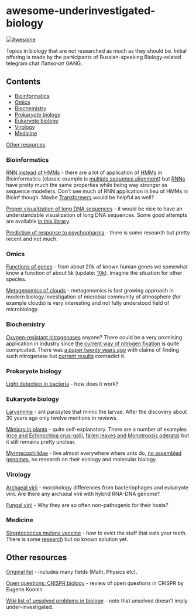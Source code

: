 # awesome-underinvestigated-biology

[![Awesome](https://awesome.re/badge.svg)](https://awesome.re)

Topics in biology that are not researched as much as they should be. Initial offering is made by the participants of Russian-speaking Biology-related telegram chat Лапкочат GANG.

## Contents

- [Bioinformatics](#bioinformatics)
- [Omics](#omics)
- [Biochemistry](#biochemistry)
- [Prokaryote biology](#prokaryote-biology)
- [Eukaryote biology](#eukaryote-biology)
- [Virology](#virology)
- [Medicine](#medicine)

[Other resources](#other-resources)

### Bioinformatics

[RNN instead of HMMs](https://stats.stackexchange.com/questions/282987/hidden-markov-model-vs-recurrent-neural-network) - there are a lot of application of [HMMs](https://en.wikipedia.org/wiki/Hidden_Markov_model) in Bioinformatics (classic example is [multiple sequence alignment](https://www.ncbi.nlm.nih.gov/pubmed/20147223)) but [RNNs](https://en.wikipedia.org/wiki/Recurrent_neural_network) have pretty much the same properties while being way stronger as sequence modellers. Don't see much of RNN application in lieu of HMMs in Bioinf though. Maybe [Transformers](https://towardsdatascience.com/the-fall-of-rnn-lstm-2d1594c74ce0) would be helpful as well?     

[Proper visualization of long DNA sequences](http://mate.tue.nl/mate/pdfs/5346.pdf) - it would be nice to have an understandable visualization of long DNA sequences. Some good attempts are available [in this library](https://github.com/Lab41/squiggle).     

[Prediction of response to psychopharma](https://www.ncbi.nlm.nih.gov/pmc/articles/PMC5990649/citedby/) - there is some research but pretty recent and not much.     

### Omics

[Functions of genes](https://research.a-star.edu.sg/articles/highlights/a-decline-in-gene-discoveries/) - from about 20k of known human genes we somewhat know a function of about 5k (update: [10k](https://reactome.org/about/news/73-reactome-celebrates-release-of-10-000th-annotated-protein)). Imagine the situation for other species.

[Metagenomics of clouds](https://www.researchgate.net/publication/262932901_Metagenomics_of_Clouds_and_Atmosphere) - metagenomics is fast growing approach in modern biology.Investigation of microbial community of atmosphere (for example clouds) is very interesting and not fully understood field of microbiology.

### Biochemistry

[Oxygen-resistant nitrogenases](https://www.researchgate.net/post/How_can_we_engineer_nitrogenases_to_be_oxygen-tolerant) anyone? There could be a very promising application in industry since [the current way of nitrogen fixation](https://en.wikipedia.org/wiki/Haber_process) is quite compicated. There was [a paper twenty years ago](https://jb.asm.org/content/174/21/6840.short) with claims of finding such nitrogenase but [current results](https://www.ncbi.nlm.nih.gov/pmc/articles/PMC4735515/) contradict it.

### Prokaryote biology

[Light detection in bacteria](https://www.ncbi.nlm.nih.gov/pmc/articles/PMC5812497/) - how does it work? 

### Eukaryote biology

[Larvamima](https://scholar.google.com.ua/scholar?cites=7346071014699236931&as_sdt=2005&sciodt=0,5&hl=ru) - ant parasytes that mimic the larvae. After the discovery about 30 years ago only twelve mentions in reviews.

[Mimicry in plants](https://en.wikipedia.org/wiki/Mimicry_in_plants) - quite self-explanatory. There are a number of examples ([rice and Echinochloa crus-galli](https://www.nature.com/articles/s41559-019-0976-1), [fallen leaves and Monotropsis oderata](https://en.wikipedia.org/wiki/Monotropsis)) but it still remains pretty unclear.

[Myrmecophilidae](https://en.wikipedia.org/wiki/Ant_cricket) - live almost everywhere where ants do, [no assembled genomes](https://www.ncbi.nlm.nih.gov/search/all/?term=myrmecophilidae), no research on their ecology and molecular biology.

### Virology

[Archaeal virii](https://www.nature.com/articles/nrmicro1527) - morphology differences from bacteriophages and eukaryote virii. Are there any archaeal virii with hybrid RNA-DNA genome?  

[Fungal virii](https://journals.plos.org/plospathogens/article?id=10.1371/journal.ppat.1005172) - Why they are so often non-pathogenic for their hosts?

### Medicine

[Streptococcus mutans vaccine](https://en.wikipedia.org/wiki/Streptococcus_mutans) - how to evict the stuff that eats your teeth. There is some [research](https://www.ncbi.nlm.nih.gov/pmc/articles/PMC3708248/citedby/) but no known solution yet.


## Other resources

[Original list](https://matthewmcateer.me/blog/under-investigated-fields/) - includes many fields (Math, Physics etc). 

[Open questions: CRISPR biology](https://bmcbiol.biomedcentral.com/articles/10.1186/s12915-018-0565-9) - review of open questions in CRISPR by Eugene Koonin     

[Wiki list of unsolved problems in biology](https://en.wikipedia.org/wiki/List_of_unsolved_problems_in_biology) - note that unsolved doesn't imply under-investigated.
